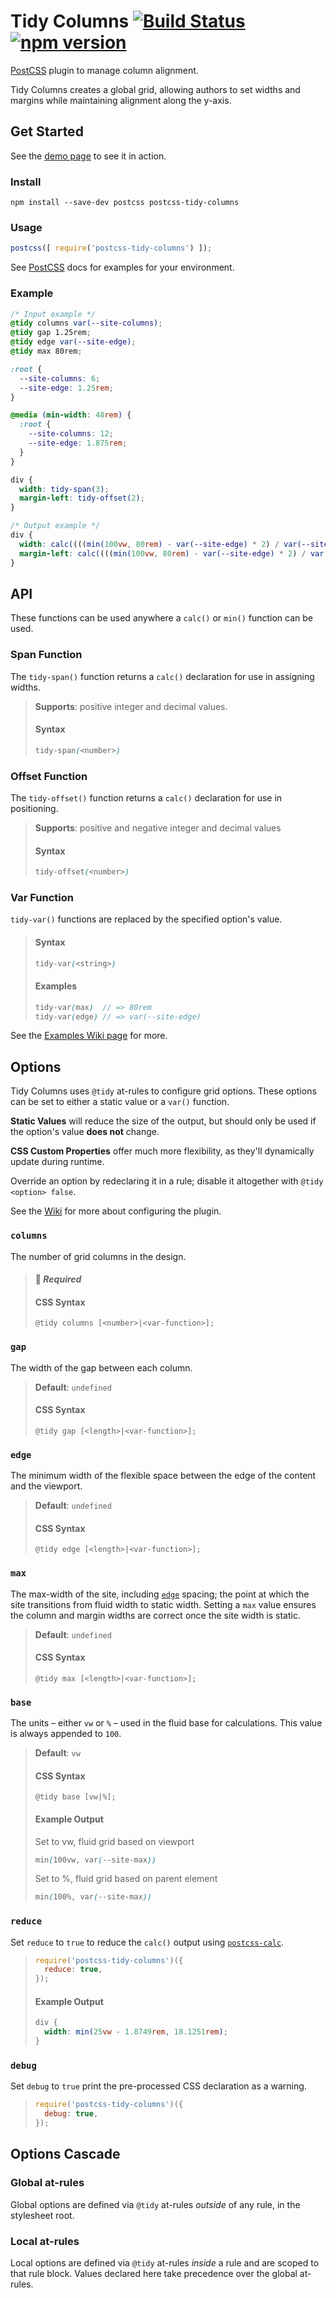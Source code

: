 # Tidy Columns [![Build Status][ci-img]][ci] [![npm version][npmjs-img]][npmjs]

[PostCSS] plugin to manage column alignment.

Tidy Columns creates a global grid, allowing authors to set widths and margins while maintaining alignment along the y-axis.

## Get Started

See the [demo page][demo] to see it in action.

### Install

```shell
npm install --save-dev postcss postcss-tidy-columns
```

### Usage

```js
postcss([ require('postcss-tidy-columns') ]);
```

See [PostCSS] docs for examples for your environment.

### Example

```scss
/* Input example */
@tidy columns var(--site-columns);
@tidy gap 1.25rem;
@tidy edge var(--site-edge);
@tidy max 80rem;

:root {
  --site-columns: 6;
  --site-edge: 1.25rem;
}

@media (min-width: 48rem) {
  :root {
    --site-columns: 12;
    --site-edge: 1.875rem;
  }
}

div {
  width: tidy-span(3);
  margin-left: tidy-offset(2);
}
```

```scss
/* Output example */
div {
  width: calc((((min(100vw, 80rem) - var(--site-edge) * 2) / var(--site-columns) - (1.25rem / var(--site-columns) * (var(--site-columns) - 1))) * 3) + 2.5rem);
  margin-left: calc((((min(100vw, 80rem) - var(--site-edge) * 2) / var(--site-columns) - (1.25rem / var(--site-columns) * (var(--site-columns) - 1))) * 2) + 2.5rem);
}
```

## API

These functions can be used anywhere a `calc()` or `min()` function can be used.

### Span Function

The `tidy-span()` function returns a `calc()` declaration for use in assigning widths.

> **Supports**: positive integer and decimal values.
>
> #### Syntax
>
> ```scss
> tidy-span(<number>)
> ```

### Offset Function

The `tidy-offset()` function returns a `calc()` declaration for use in positioning.

> **Supports**: positive and negative integer and decimal values
>
> #### Syntax
>
> ```scss
> tidy-offset(<number>)
> ```

### Var Function

`tidy-var()` functions are replaced by the specified option's value.

> #### Syntax
>
> ```scss
> tidy-var(<string>)
> ```
>
> #### Examples
>
> ```scss
> tidy-var(max)  // => 80rem
> tidy-var(edge) // => var(--site-edge)
> ```

See the [Examples Wiki page](https://github.com/goodguyry/postcss-tidy-columns/wiki/Examples) for more.

## Options

Tidy Columns uses `@tidy` at-rules to configure grid options. These options can be set to either a static value or a `var()` function.

**Static Values** will reduce the size of the output, but should only be used if the option's value **does not** change.

**CSS Custom Properties** offer much more flexibility, as they'll dynamically update during runtime.

Override an option by redeclaring it in a rule; disable it altogether with `@tidy <option> false`.

See the [Wiki][wiki] for more about configuring the plugin.

### `columns`

The number of grid columns in the design.

> #### 🔺 _Required_
>
> #### CSS Syntax
>
> ```
> @tidy columns [<number>|<var-function>];
> ```

### `gap`

The width of the gap between each column.

> **Default**: `undefined`
>
> #### CSS Syntax
>
> ```
> @tidy gap [<length>|<var-function>];
> ```

### `edge`

The minimum width of the flexible space between the edge of the content and the viewport.

> **Default**: `undefined`
>
> #### CSS Syntax
>
> ```
> @tidy edge [<length>|<var-function>];
> ```

### `max`

The max-width of the site, including [`edge`](#edge) spacing; the point at which the site transitions from fluid width to static width. Setting a `max` value ensures the column and margin widths are correct once the site width is static.

> **Default**: `undefined`
>
> #### CSS Syntax
>
> ```
> @tidy max [<length>|<var-function>];
> ```

### `base`

The units – either `vw` or `%` – used in the fluid base for calculations. This value is always appended to `100`.

> **Default**: `vw`
>
> #### CSS Syntax
>
> ```
> @tidy base [vw|%];
> ```
> 
> #### Example Output
>
> Set to vw, fluid grid based on viewport
>
> ```scss
> min(100vw, var(--site-max))
> ```
>
> Set to %, fluid grid based on parent element
> 
> ```scss
> min(100%, var(--site-max))
> ```

### `reduce`

Set `reduce` to `true` to reduce the `calc()` output using [`postcss-calc`](https://www.npmjs.com/package/postcss-calc).

> ```js
> require('postcss-tidy-columns')({ 
>   reduce: true,
> });
> ```
> 
> #### Example Output
>
> ```scss
> div {
>   width: min(25vw - 1.8749rem, 18.1251rem);
> }
> ```

### `debug`

Set `debug` to `true` print the pre-processed CSS declaration as a warning.

> ```js
> require('postcss-tidy-columns')({ 
>   debug: true,
> });
> ```

## Options Cascade

### Global at-rules

Global options are defined via `@tidy` at-rules _outside_ of any rule, in the stylesheet root.

### Local at-rules

Local options are defined via `@tidy` at-rules _inside_ a rule and are scoped to that rule block. Values declared here take precedence over the global at-rules.

<!-- links -->
[wiki]: https://github.com/goodguyry/postcss-tidy-columns/wiki
[PostCSS]: https://github.com/postcss/postcss
[ci-img]:  https://travis-ci.com/goodguyry/postcss-tidy-columns.svg?branch=master
[ci]:      https://travis-ci.org/goodguyry/postcss-tidy-columns
[npmjs-img]: https://badge.fury.io/js/postcss-tidy-columns.svg
[npmjs]: https://badge.fury.io/js/postcss-tidy-columns
[demo]: https://goodguyry.github.io/postcss-tidy-columns/
